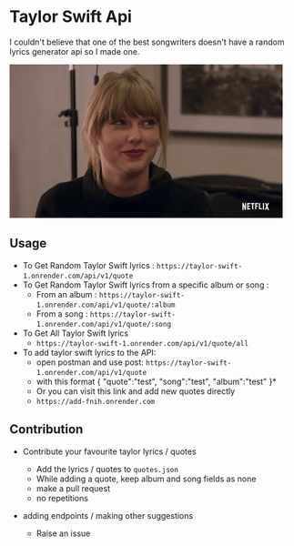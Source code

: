 # Taylor Swift Api

I couldn't believe that one of the best songwriters doesn't have a random lyrics generator api so I made one.




![](taylor.gif)

## Usage
* To Get Random Taylor Swift lyrics : ```https://taylor-swift-1.onrender.com/api/v1/quote```
* To Get Random Taylor Swift lyrics from a specific album or song :
  * From an album : ```https://taylor-swift-1.onrender.com/api/v1/quote/:album```
  * From a song : ```https://taylor-swift-1.onrender.com/api/v1/quote/:song```
* To Get All Taylor Swift lyrics 
  * ```https://taylor-swift-1.onrender.com/api/v1/quote/all```
* To add taylor swift lyrics to the API:
  * open postman and use post: ```https://taylor-swift-1.onrender.com/api/v1/quote```
  * with this format
  {
    "quote":"test",
    "song":"test",
    "album":"test" 
  }*
  * Or you can visit this link and add new quotes directly
  * ```https://add-fnih.onrender.com```
 

## Contribution

* Contribute your favourite taylor lyrics / quotes
  * Add the lyrics / quotes to `quotes.json`
  * While adding a quote, keep album and song fields as none
  * make a pull request
  * no repetitions

* adding endpoints / making other suggestions
    * Raise an issue





